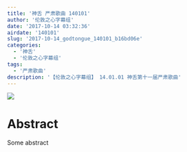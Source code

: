 ```yaml
---
title: '神舌 严肃歌曲 140101'
author: '伦敦之心字幕组'
date: '2017-10-14 03:32:36'
airdate: '140101'
slug: '2017-10-14_godtongue_140101_b16bd06e'
categories: 
  - '神舌'
  - '伦敦之心字幕组'
tags: 
  - '严肃歌曲'
description: '【伦敦之心字幕组】 14.01.01 神舌第十一届严肃歌曲'
---
```


![](https://i.imgur.com/Y8iUwo0.jpg)
# Abstract
Some abstract

